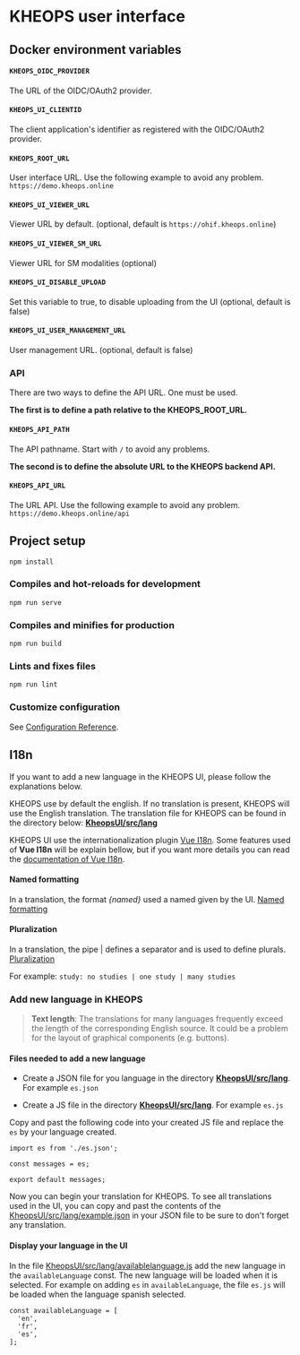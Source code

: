 # KHEOPS user interface

## Docker environment variables

#### `KHEOPS_OIDC_PROVIDER`

The URL of the OIDC/OAuth2 provider.

#### `KHEOPS_UI_CLIENTID`

The client application's identifier as registered with the OIDC/OAuth2 provider.

#### `KHEOPS_ROOT_URL`

User interface URL. Use the following example to avoid any problem. `https://demo.kheops.online`

#### `KHEOPS_UI_VIEWER_URL`

Viewer URL by default. (optional, default is `https://ohif.kheops.online`)

#### `KHEOPS_UI_VIEWER_SM_URL`

Viewer URL for SM modalities (optional)

#### `KHEOPS_UI_DISABLE_UPLOAD`

Set this variable to true, to disable uploading from the UI (optional, default is false)

#### `KHEOPS_UI_USER_MANAGEMENT_URL`

User management URL. (optional, default is false)

### API

There are two ways to define the API URL. One must be used.

**The first is to define a path relative to the KHEOPS_ROOT_URL.**

#### `KHEOPS_API_PATH`

The API pathname. Start with `/` to avoid any problems.

**The second is to define the absolute URL to the KHEOPS backend API.**

#### `KHEOPS_API_URL`

The URL API. Use the following example to avoid any problem. `https://demo.kheops.online/api`

## Project setup
```
npm install
```

### Compiles and hot-reloads for development
```
npm run serve
```

### Compiles and minifies for production
```
npm run build
```

### Lints and fixes files
```
npm run lint
```

### Customize configuration
See [Configuration Reference](https://cli.vuejs.org/config/).

## I18n

If you want to add a new language in the KHEOPS UI, please follow the explanations below.

KHEOPS use by default the english. If no translation is present, KHEOPS will use the English translation.
The translation file for KHEOPS can be found in the directory below: **[KheopsUI/src/lang](src/lang/)**

KHEOPS UI use the internationalization plugin [Vue I18n](https://kazupon.github.io/vue-i18n/). Some features used of **Vue I18n** will be explain bellow, but if you want more details you can read the [documentation of Vue I18n](https://kazupon.github.io/vue-i18n/introduction.html).

#### Named formatting

In a translation, the format *{named}* used a named given by the UI. [Named formatting](https://kazupon.github.io/vue-i18n/guide/formatting.html#named-formatting)

#### Pluralization

In a translation, the pipe | defines a separator and is used to define plurals. [Pluralization](https://kazupon.github.io/vue-i18n/guide/pluralization.html)

For example: `study: no studies | one study | many studies`

### Add new language in KHEOPS

> **Text length**: The translations for many languages frequently exceed the length of the corresponding English source. It could be a problem for the layout of graphical components (e.g. buttons).

#### Files needed to add a new language

* Create a JSON file for you language in the directory **[KheopsUI/src/lang](src/lang/)**. For example `es.json`

* Create a JS file in the directory **[KheopsUI/src/lang](src/lang/)**. For example `es.js`

Copy and past the following code into your created JS file and replace the `es` by your language created.

```
import es from './es.json';

const messages = es;

export default messages;
```

Now you can begin your translation for KHEOPS. To see all translations used in the UI, you can copy and past the contents of the [KheopsUI/src/lang/example.json](src/lang/example.json) in your JSON file to be sure to don't forget any translation.

#### Display your language in the UI

In the file [KheopsUI/src/lang/availablelanguage.js](src/lang/availablelanguage.js) add the new language in the `availableLanguage` const. The new language will be loaded when it is selected. For example on adding `es` in `availableLanguage`, the file `es.js` will be loaded when the language spanish selected.

```
const availableLanguage = [
  'en',
  'fr',
  'es',
];
```
